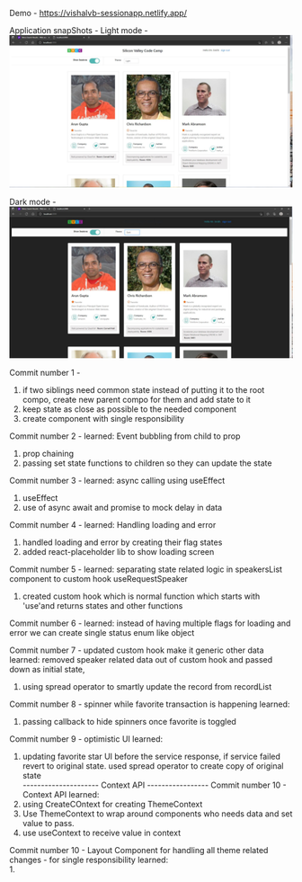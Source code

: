 Demo - https://vishalvb-sessionapp.netlify.app/

Application snapShots -
Light mode -
![Alt text](screenshots/lightmode.JPG?raw=true "Title")

Dark mode -
![Alt text](screenshots/darkmode.JPG?raw=true "Title")


Commit number 1 -
1. if two siblings need common state instead of putting it to the root compo, create new parent compo for them and add state to it
2. keep state as close as possible to the needed component
3. create component with single responsibility

Commit number 2 -
learned: Event bubbling from child to prop
1. prop chaining
2. passing set state functions to children so they can update the state

Commit number 3 -
learned: async calling using useEffect
1. useEffect
2. use of async await and promise to mock delay in data

Commit number 4 -
learned: Handling loading and error
1. handled loading and error by creating their flag states
2. added react-placeholder lib to show loading screen

Commit number 5 -
learned: separating state related logic in speakersList component to custom hook useRequestSpeaker
1. created custom hook which is normal function which starts with 'use'and returns states and other functions

Commit number 6 -
learned: instead of having multiple flags for loading and error we can create single status enum like object 


Commit number 7 - updated custom hook make it generic other data
learned: removed speaker related data out of custom hook and passed down as initial state, 
1. using spread operator to smartly update the record from recordList  

Commit number 8 - spinner while favorite transaction is happening
learned:  
1. passing callback to hide spinners once favorite is toggled  

Commit number 9 - optimistic UI
learned:  
1. updating favorite star UI before the service response, if service failed revert to original state.
used spread operator to create copy of original state  
--------------------- Context API -----------------
Commit number 10 - Context API
learned:  
1. using CreateCOntext for creating ThemeContext
2. Use ThemeContext to wrap around components who needs data and set value to pass.
3. use useContext to receive value in context

Commit number 10 - Layout Component for handling all theme related changes -  for single responsibility
learned:  
1.




